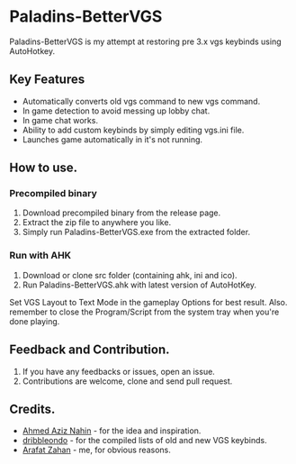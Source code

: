 # Paladins-BetterVGS

Paladins-BetterVGS is my attempt at restoring pre 3.x vgs keybinds using AutoHotkey.

## Key Features

* Automatically converts old vgs command to new vgs command. 
* In game detection to avoid messing up lobby chat.
* In game chat works.
* Ability to add custom keybinds by simply editing vgs.ini file.
* Launches game automatically in it's not running. 

## How to use.

### Precompiled binary
1. Download precompiled binary from the release page.
2. Extract the zip file to anywhere you like.
3. Simply run Paladins-BetterVGS.exe from the extracted folder.

### Run with AHK
1. Download or clone src folder (containing ahk, ini and ico).
2. Run Paladins-BetterVGS.ahk with latest version of AutoHotKey. 

Set VGS Layout to Text Mode in the gameplay Options for best result. Also. remember to close the Program/Script from the system tray when you're done playing.

## Feedback and Contribution. 

1. If you have any feedbacks or issues, open an issue. 
2. Contributions are welcome, clone and send pull request. 

## Credits. 

* [Ahmed Aziz Nahin](https://www.facebook.com/nahin22) - for the idea and inspiration.
* [dribbleondo](https://old.reddit.com/user/dribbleondo) - for the compiled lists of old and new VGS keybinds.
* [Arafat Zahan](https://www.facebook.com/arafatzahan2018) - me, for obvious reasons. 
